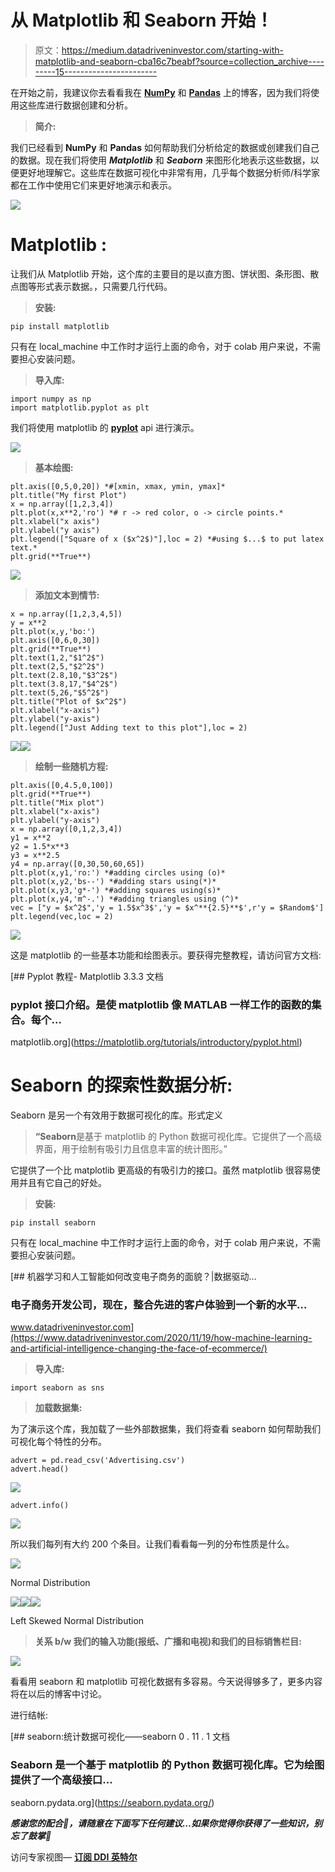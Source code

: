 # 从 Matplotlib 和 Seaborn 开始！

> 原文：<https://medium.datadriveninvestor.com/starting-with-matplotlib-and-seaborn-cba16c7beabf?source=collection_archive---------15----------------------->

在开始之前，我建议你去看看我在 [**NumPy**](https://vibchess123.medium.com/starting-with-numpy-7f6540af082f) 和 [**Pandas**](https://vibchess123.medium.com/starting-with-pandas-dbd169030326) 上的博客，因为我们将使用这些库进行数据创建和分析。

> **简介:**

我们已经看到 **NumPy** 和 **Pandas** 如何帮助我们分析给定的数据或创建我们自己的数据。现在我们将使用 ***Matplotlib*** 和 ***Seaborn*** 来图形化地表示这些数据，以便更好地理解它。这些库在数据可视化中非常有用，几乎每个数据分析师/科学家都在工作中使用它们来更好地演示和表示。

![](img/a0c7bd2d7d1920276df6197b244775ef.png)

# **Matplotlib :**

让我们从 Matplotlib 开始，这个库的主要目的是以直方图、饼状图、条形图、散点图等形式表示数据。，只需要几行代码。

> **安装:**

```
pip install matplotlib
```

只有在 local_machine 中工作时才运行上面的命令，对于 colab 用户来说，不需要担心安装问题。

> **导入库:**

```
import numpy as np 
import matplotlib.pyplot as plt
```

我们将使用 matplotlib 的 [**pyplot**](https://matplotlib.org/tutorials/introductory/pyplot.html) api 进行演示。

![](img/4798a010f0a8bf26a88353c82bf209ab.png)

> **基本绘图:**

```
plt.axis([0,5,0,20]) *#[xmin, xmax, ymin, ymax]*
plt.title("My first Plot")
x = np.array([1,2,3,4])
plt.plot(x,x**2,'ro') *# r -> red color, o -> circle points.*
plt.xlabel("x axis")
plt.ylabel("y axis")
plt.legend(["Square of x ($x^2$)"],loc = 2) *#using $...$ to put latex text.*
plt.grid(**True**)
```

![](img/7eeecf92d5922f320e907d2b82f330da.png)

> **添加文本到情节:**

```
x = np.array([1,2,3,4,5])
y = x**2
plt.plot(x,y,'bo:')
plt.axis([0,6,0,30])
plt.grid(**True**)
plt.text(1,2,"$1^2$")
plt.text(2,5,"$2^2$")
plt.text(2.8,10,"$3^2$")
plt.text(3.8,17,"$4^2$")
plt.text(5,26,"$5^2$")
plt.title("Plot of $x^2$")
plt.xlabel("x-axis")
plt.ylabel("y-axis")
plt.legend(["Just Adding text to this plot"],loc = 2)
```

![](img/bf89f7d6b91d07f65dfd5ecdb627c35e.png)![](img/02741e291b142b0dd7fcd574e03958c0.png)

> **绘制一些随机方程:**

```
plt.axis([0,4.5,0,100])
plt.grid(**True**)
plt.title("Mix plot")
plt.xlabel("x-axis")
plt.ylabel("y-axis")
x = np.array([0,1,2,3,4])
y1 = x**2
y2 = 1.5*x**3
y3 = x**2.5
y4 = np.array([0,30,50,60,65])
plt.plot(x,y1,'ro:') *#adding circles using (o)*
plt.plot(x,y2,'bs--') *#adding stars using(*)*
plt.plot(x,y3,'g*-') *#adding squares using(s)*
plt.plot(x,y4,'m^-.') *#adding triangles using (^)*
vec = ["y = $x^2$",'y = 1.5$x^3$','y = $x^**{2.5}**$',r'y = $Random$']
plt.legend(vec,loc = 2)
```

![](img/2bdecec13cdd38f1c4568e54bedfe271.png)

这是 matplotlib 的一些基本功能和绘图表示。要获得完整教程，请访问官方文档:

[](https://matplotlib.org/tutorials/introductory/pyplot.html) [## Pyplot 教程- Matplotlib 3.3.3 文档

### pyplot 接口介绍。是使 matplotlib 像 MATLAB 一样工作的函数的集合。每个…

matplotlib.org](https://matplotlib.org/tutorials/introductory/pyplot.html) 

# **Seaborn 的探索性数据分析:**

Seaborn 是另一个有效用于数据可视化的库。形式定义

> **“Seaborn**是基于 matplotlib 的 Python 数据可视化库。它提供了一个高级界面，用于绘制有吸引力且信息丰富的统计图形。”

它提供了一个比 matplotlib 更高级的有吸引力的接口。虽然 matplotlib 很容易使用并且有它自己的好处。

> **安装:**

```
pip install seaborn
```

只有在 local_machine 中工作时才运行上面的命令，对于 colab 用户来说，不需要担心安装问题。

[](https://www.datadriveninvestor.com/2020/11/19/how-machine-learning-and-artificial-intelligence-changing-the-face-of-ecommerce/) [## 机器学习和人工智能如何改变电子商务的面貌？|数据驱动…

### 电子商务开发公司，现在，整合先进的客户体验到一个新的水平…

www.datadriveninvestor.com](https://www.datadriveninvestor.com/2020/11/19/how-machine-learning-and-artificial-intelligence-changing-the-face-of-ecommerce/) 

> **导入库:**

```
import seaborn as sns
```

> **加载数据集:**

为了演示这个库，我加载了一些外部数据集，我们将查看 seaborn 如何帮助我们可视化每个特性的分布。

```
advert = pd.read_csv('Advertising.csv')
advert.head()
```

![](img/b76481a332ac6f1f544493f0575ec437.png)

```
advert.info()
```

![](img/e875333dd46deed6c20c8185778550da.png)

所以我们每列有大约 200 个条目。让我们看看每一列的分布性质是什么。

![](img/92dd98abe8b1046f0336327c1854f6a1.png)

Normal Distribution

![](img/da2865de545d48c65ab26cc0318a95bf.png)![](img/2be706e57ad2869b96d00dae7b8c5e8a.png)![](img/fca126d489895cce244a40d52afc180d.png)

Left Skewed Normal Distribution

> **关系 b/w 我们的输入功能(报纸、广播和电视)和我们的目标销售栏目:**

![](img/5b3c7f27ae11d48764a2842badef5be4.png)

看看用 seaborn 和 matplotlib 可视化数据有多容易。今天说得够多了，更多内容将在以后的博客中讨论。

进行结帐:

[](https://seaborn.pydata.org/) [## seaborn:统计数据可视化——seaborn 0 . 11 . 1 文档

### Seaborn 是一个基于 matplotlib 的 Python 数据可视化库。它为绘图提供了一个高级接口…

seaborn.pydata.org](https://seaborn.pydata.org/) 

***感谢您的配合🙌，请随意在下面写下任何建议…如果你觉得你获得了一些知识，别忘了鼓掌👏***

访问专家视图— [**订阅 DDI 英特尔**](https://datadriveninvestor.com/ddi-intel)
